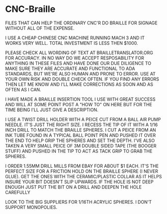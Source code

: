 # CNC-Braille
FILES THAT CAN HELP THE ORDINARY CNC'R DO BRAILLE FOR SIGNAGE WITHOUT ALL OF THE EXPENSE.

I USE A CHEAP CHINESE CNC MACHINE RUNNING MACH 3 AND IT WORKS VERY WELL. TOTAL INVESTMENT IS LESS THEN $1000.

PLEASE CHECK ALL WORDING OF TEXT AT BRAILLETRANSLATOR.ORG FOR ACCURACY. IN NO WAY 
DO WE ACCEPT RESPOSABILITY FOR ANYTHING IN THESE FILES AND HAVE DONE OUR DUE DILIGENCE TO 
MAKE SURE THEY ARE ACCURATE AND FUNCTIONAL TO ADA STANDARDS, BUT WE'RE ALSO HUMAN AND PRONE TO ERROR. USE
AT YOUR OWN RISK AND DOUBLE CHECK OFTEN. IF YOU FIND ANY ERRORS THEN LET ME KNOW AND I'LL MAKE CORRECTIONS
AS SOON AND AS OFTEN AS I CAN.

I HAVE MADE A BRAILLE INSERTION TOOL I USE WITH GREAT SUCCESS AND WILL AT SOME POINT POST A "HOW TO" ON HERE BUT FOR THE TIME BEING
I'LL JUST GIVE A DESCRIPTION.

I USE A TWIST DRILL HOLDER WITH A PEICE CUT FROM A BALL AIR PUMP NEEDLE. IT'S JUST THE RIGHT SIZE. I RECESS THE TIP OF IT WITH A 1/16 INCH DRILL TO MATCH THE BRAILLE SPHERES. I CUT A PEICE FROM AN INK TUBE FOUND IN A TYPICAL BALL POINT PEN AND PUSHED IT OVER THE END TO HELP GRIP THE SPHERES AND SET THE DEPTH. I'VE ALSO TAKEN A VERY SMALL PEICE OF 3M DOUBLE SIDED TAPE (THE BOOGER STUFF) AND PUSHED IN THE TIP TO ACT AS TACK GRIP TO GRAB THE SPHERES. 

I ORDER 1.55MM DRILL MILLS FROM EBAY FOR ABOUT $1 EACH. IT'S THE PERFECT SIZE FOR A FRICTION HOLD ON THE BRAILLE SPHERE (I NEVER GLUE). GET THE ONES WITH THE CERAMIC/PLASTIC COLLAR AS IT HELPS INSURE YOUR BIT DOESN'T SLIP UPWARDS. IF THE HOLE IS NOT DEEP ENOUGH JUST PUT THE BIT ON A DRILL AND DEEPEN THE HOLE CAREFULLY

LOOK TO THE BIG SUPPLIERS FOR 1/16TH ACRYLIC SPHERES. I DON'T SUPPORT MONOPOLIES.
